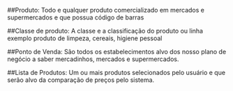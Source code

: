 ##Produto:
Todo e qualquer produto comercializado em mercados e supermercados e que possua código de barras

##Classe de produto:
A classe e a classificação do produto ou linha exemplo produto de limpeza, cereais, higiene pessoal

##Ponto de Venda:
São todos os estabelecimentos alvo dos nosso plano de negócio a saber mercadinhos, mercados e supermercados.

##Lista de Produtos:
Um ou mais produtos selecionados pelo usuário e que serão alvo da comparação de preços pelo sistema.



